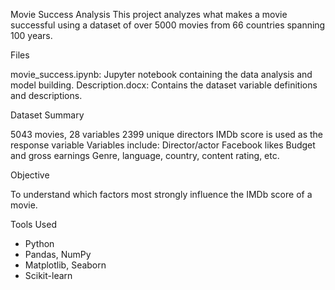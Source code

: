  Movie Success Analysis
This project analyzes what makes a movie successful using a dataset of over 5000 movies from 66 countries spanning 100 years.

Files

movie_success.ipynb: Jupyter notebook containing the data analysis and model building.
Description.docx: Contains the dataset variable definitions and descriptions.

 Dataset Summary

5043 movies, 28 variables
2399 unique directors
IMDb score is used as the response variable
Variables include:
Director/actor Facebook likes
Budget and gross earnings
Genre, language, country, content rating, etc.

 Objective

To understand which factors most strongly influence the IMDb score of a movie.

Tools Used

- Python
- Pandas, NumPy
- Matplotlib, Seaborn
- Scikit-learn
 
